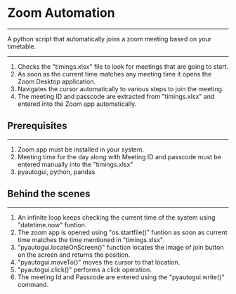 # Zoom Automation
<hr>
A python script that automatically joins a zoom meeting based on your timetable.
<hr>
<ol>
<li>Checks the "timings.xlsx" file to look for meetings that are going to start.</li>
<li>As soon as the current time matches any meeting time it opens the Zoom Desktop application.</li>
<li>Navigates the cursor automatically to various steps to join the meeting.</li>
<li>The meeting ID and passcode are extracted from "timings.xlsx" and entered into the Zoom app automatically.</li>
</ol>

## Prerequisites
<hr>
<ol>
<li>Zoom app must be installed in your system.</li>
<li>Meeting time for the day along with Meeting ID and passcode must be entered manually into the "timings.xlsx"</li>
  <li>pyautogui, python, pandas</li>
</ol>

## Behind the scenes
<hr>
<ol>
<li>An infinite loop keeps checking the current time of the system using "datetime.now" funtion.</li>
<li>The zoom app is opened using "os.startfile()" funtion as soon as current time matches the time mentioned in "timings.xlsx".</li>
<li>"pyautogui.locateOnScreen()" function locates the image of join button on the screen and returns the position.</li>
<li>"pyautogui.moveTo()" moves the cursor to that location.</li>
<li>"pyautogui.click()" performs a click operation.</li>
<li>The meeting Id and Passcode are entered using the "pyautogui.write()" command.</li>
</ol>
